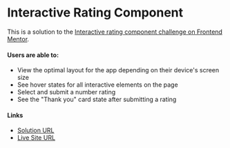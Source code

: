 # Interactive Rating Component



This is a solution to the [Interactive rating component challenge on Frontend Mentor](https://www.frontendmentor.io/challenges/interactive-rating-component-koxpeBUmI).

#### Users are able to:
- View the optimal layout for the app depending on their device's screen size
- See hover states for all interactive elements on the page
- Select and submit a number rating
- See the "Thank you" card state after submitting a rating

#### Links
- [Solution URL](https://www.frontendmentor.io/solutions/responsive-results-summary-component-n7rQ7bu_05)
- [Live Site URL](https://interactive-rating-component.hitabeedev.vercel.app/)

